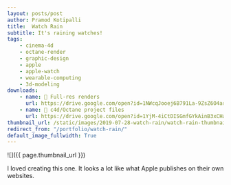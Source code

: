 ```yaml
---
layout: posts/post
author: Pramod Kotipalli
title:  Watch Rain
subtitle: It's raining watches!
tags:
    - cinema-4d
    - octane-render
    - graphic-design
    - apple
    - apple-watch
    - wearable-computing
    - 3d-modeling
downloads:
    - name: 💾 Full-res renders
      url: https://drive.google.com/open?id=1NWcqJooej6B791La-9ZsZ6O4ar9v4Bvm
    - name: 🎥 c4d/Octane project files
      url: https://drive.google.com/open?id=1YjM-4iCtDISGmfGYkAinB3xCHavzP3rm
thumbnail_url: /static/images/2019-07-28-watch-rain/watch-rain-thumbnail.png
redirect_from: "/portfolio/watch-rain/"
default_image_fullwidth: True
---
```


![]({{ page.thumbnail_url }})

I loved creating this one. It looks a lot like what Apple publishes on their own websites.
